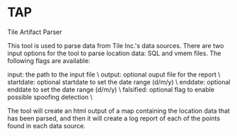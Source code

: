 # TAP
Tile Artifact Parser

This tool is used to parse data from Tile Inc.'s data sources. There are two input options for the tool to parse location data: SQL and vmem files. 
The following flags are available:
  
   input:     the path to the input file \\
   output:    optional ouput file for the report \\
   startdate: optional startdate to set the date range (d/m/y) \\
   enddate:   optional enddate to set the date range (d/m/y) \\
   falsified: optional flag to enable possible spoofing detection \\
   
The tool will create an html output of a map containing the location data that has been parsed, and then it will create a log report of each of the points found in each data source.


